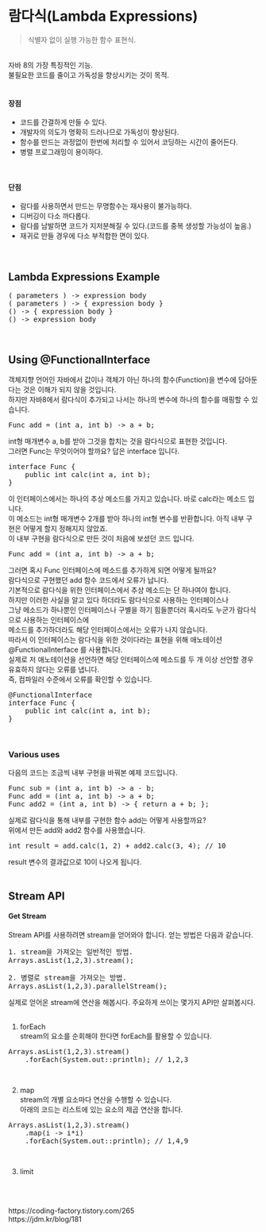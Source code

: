 # 람다식(Lambda Expressions)
>식별자 없이 실행 가능한 함수 표현식.
<br/>
자바 8의 가장 특징적인 기능.<br/>
불필요한 코드를 줄이고 가독성을 향상시키는 것이 목적.<br/>
<br/>

#### 장점
- 코드를 간결하게 만들 수 있다.
- 개발자의 의도가 명확히 드러나므로 가독성이 향상된다.
- 함수를 만드는 과정없이 한번에 처리할 수 있어서 코딩하는 시간이 줄어든다.
- 병렬 프로그래밍이 용이하다.
<br/>

#### 단점
- 람다를 사용하면서 만드는 무명함수는 재사용이 불가능하다.
- 디버깅이 다소 까다롭다.
- 람다를 남발하면 코드가 지저분해질 수 있다.(코드를 중복 생성할 가능성이 높음.)
- 재귀로 만들 경우에 다소 부적합한 면이 있다.
<br/>

## Lambda Expressions Example
<pre>
( parameters ) -> expression body
( parameters ) -> { expression body }
() -> { expression body }
() -> expression body
</pre>
<br/>

## Using @FunctionalInterface
객체지향 언어인 자바에서 값이나 객체가 아닌 하나의 함수(Function)을 변수에 담아둔다는 것은 이해가 되지 않을 것입니다.<br/>
하지만 자바8에서 람다식이 추가되고 나서는 하나의 변수에 하나의 함수를 매핑할 수 있습니다.<br/>
<pre>
Func add = (int a, int b) -> a + b;
</pre>
int형 매개변수 a, b를 받아 그것을 합치는 것을 람다식으로 표현한 것입니다.<br/>
그러면 Func는 무엇이어야 할까요? 답은 interface 입니다.<br/>
<pre>
interface Func {
    public int calc(int a, int b);
}
</pre>
이 인터페이스에서는 하나의 추상 메소드를 가지고 있습니다. 바로 calc라는 메소드 입니다.<br/>
이 메소드는 int형 매개변수 2개를 받아 하나의 int형 변수를 반환합니다. 아직 내부 구현은 어떻게 할지 정해지지 않았죠.<br/>
이 내부 구현을 람다식으로 만든 것이 처음에 보셨던 코드 입니다.<br/>
<pre>
Func add = (int a, int b) -> a + b;
</pre>
그러면 혹시 Func 인터페이스에 메소드를 추가하게 되면 어떻게 될까요?<br/>
람다식으로 구현했던 add 함수 코드에서 오류가 납니다.<br/>
기본적으로 람다식을 위한 인터페이스에서 추상 메소드는 단 하나여야 합니다.<br/>
하지만 이러한 사실을 알고 있다 하더라도 람다식으로 사용하는 인터페이스나<br/>
그냥 메소드가 하나뿐인 인터페이스나 구별을 하기 힘들뿐더러 혹시라도 누군가 람다식으로 사용하는 인터페이스에<br/>
메소드를 추가하더라도 해당 인터페이스에서는 오류가 나지 않습니다.<br/>
따라서 이 인터페이스는 람다식을 위한 것이다라는 표현을 위해 애노테이션 @FunctionalInterface 를 사용합니다.<br/>
실제로 저 애노테이션을 선언하면 해당 인터페이스에 메소드를 두 개 이상 선언할 경우 유효하지 않다는 오류를 냅니다.<br/>
즉, 컴파일러 수준에서 오류를 확인할 수 있습니다.<br/>
<pre>
@FunctionalInterface
interface Func {
    public int calc(int a, int b);
}
</pre>
<br/>

### Various uses
다음의 코드는 조금씩 내부 구현을 바꿔본 예제 코드입니다.<br/>
<pre>
Func sub = (int a, int b) -> a - b;
Func add = (int a, int b) -> a + b;
Func add2 = (int a, int b) -> { return a + b; };
</pre>
실제로 람다식을 통해 내부를 구현한 함수 add는 어떻게 사용할까요?<br/>
위에서 만든 add와 add2 함수를 사용했습니다.<br/>
<pre>
int result = add.calc(1, 2) + add2.calc(3, 4); // 10
</pre>
result 변수의 결과값으로 10이 나오게 됩니다.<br/>
<br/>

## Stream API
#### Get Stream
Stream API를 사용하려면 stream을 얻어와야 합니다. 얻는 방법은 다음과 같습니다.<br/>
<pre>
1. stream을 가져오는 일반적인 방법.
Arrays.asList(1,2,3).stream();

2. 병렬로 stream을 가져오는 방법.
Arrays.asList(1,2,3).parallelStream();
</pre>
실제로 얻어온 stream에 연산을 해봅시다. 주요하게 쓰이는 몇가지 API만 살펴봅시다.<br/>
<br/>

1. forEach<br/>
stream의 요소를 순회해야 한다면 forEach를 활용할 수 있습니다.<br/>
<pre>
Arrays.asList(1,2,3).stream()
    .forEach(System.out::println); // 1,2,3
</pre>
<br/>

2. map<br/>
stream의 개별 요소마다 연산을 수행할 수 있습니다.<br/>
아래의 코드는 리스트에 있는 요소의 제곱 연산을 합니다.<br/>
<pre>
Arrays.asList(1,2,3).stream()
    .map(i -> i*i)
    .forEach(System.out::println); // 1,4,9
</pre>
<br/>

3. limit<br/>
<pre>
</pre>
<br/>

<br/>
https://coding-factory.tistory.com/265 <br/>
https://jdm.kr/blog/181 <br/>
<br/>